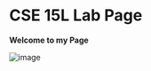 # CSE 15L Lab Page

**Welcome to my Page**

![image](https://www.google.com/url?sa=i&url=https%3A%2F%2Fwww.macmillandictionary.com%2Fdictionary%2Fbritish%2Fthumbs-up&psig=AOvVaw0XiUWn8XsiyW9xv551szYT&ust=1680823592121000&source=images&cd=vfe&ved=0CA8QjRxqFwoTCNjHxvvxk_4CFQAAAAAdAAAAABAD)

